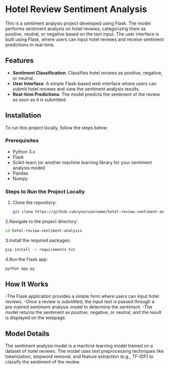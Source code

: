 # Hotel Review Sentiment Analysis

This is a sentiment analysis project developed using Flask. The model performs sentiment analysis on hotel reviews, categorizing them as positive, neutral, or negative based on the text input. The user interface is built using Flask, where users can input hotel reviews and receive sentiment predictions in real-time.

## Features

- **Sentiment Classification**: Classifies hotel reviews as positive, negative, or neutral.
- **User Interface**: A simple Flask-based web interface where users can submit hotel reviews and view the sentiment analysis results.
- **Real-time Predictions**: The model predicts the sentiment of the review as soon as it is submitted.

## Installation

To run this project locally, follow the steps below:

### Prerequisites

- Python 3.x
- Flask
- Scikit-learn (or another machine learning library for your sentiment analysis model)
- Pandas
- Numpy

### Steps to Run the Project Locally

1. Clone the repository:

   ```bash
   git clone https://github.com/yourusername/hotel-review-sentiment-analysis.git
   ```

2.Navigate to the project directory:
   ```bash
   cd hotel-review-sentiment-analysis
   ```
3.Install the required packages:
   ```bash
   pip install -r requirements.txt
   ```
4.Run the Flask app:
   ```bash
   python app.py
   ```
## How It Works
-The Flask application provides a simple form where users can input hotel reviews.
-Once a review is submitted, the input text is passed through a pre-trained sentiment analysis model to determine the sentiment.
-The model returns the sentiment as positive, negative, or neutral, and the result is displayed on the webpage.
## Model Details
The sentiment analysis model is a machine learning model trained on a dataset of hotel reviews. The model uses text preprocessing techniques like tokenization, stopword removal, and feature extraction (e.g., TF-IDF) to classify the sentiment of the review.

